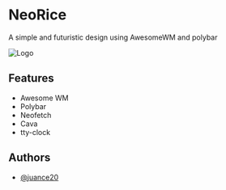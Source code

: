 
# NeoRice

A simple and futuristic design using AwesomeWM and polybar



![Logo](https://cdn.discordapp.com/attachments/720716204372787232/1104124989348794498/image.png)


## Features

- Awesome WM
- Polybar
- Neofetch
- Cava
- tty-clock


## Authors

- [@juance20](https://www.github.com/juance20)

